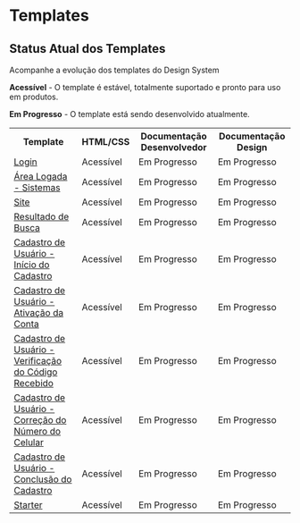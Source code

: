 # Templates

## Status Atual dos Templates

Acompanhe a evolução dos templates do Design System

<p>
  <i class="fas fa-check text-success"></i>
  <strong>Acessível</strong> - O template é estável, totalmente suportado e pronto para uso em produtos.
</p>

<p>
  <i class="fas fa-sync text-orange"></i>
  <strong>Em Progresso</strong> - O template está sendo desenvolvido atualmente.
</p>

<table class="br-table">
  <tr>
    <th>Template</th>
    <th>HTML/CSS</th>
    <th>Documentação Desenvolvedor</th>
    <th>Documentação Design</th>
  </tr>
  <tr class="text-center">
    <td><a href="/ds/showcase/templates/login">Login</a></td>
    <td><i class="fas fa-check text-success"></i><span class="sr-only">Acessível</span></td>
    <td><i class="fas fa-sync text-orange"></i><span class="sr-only">Em Progresso</span></td>
    <td><i class="fas fa-sync text-orange"></i><span class="sr-only">Em Progresso</span></td>
  </tr>
  <tr class="text-center">
    <td><a href="/ds/showcase/templates/page">Área Logada - Sistemas</a></td>
    <td><i class="fas fa-check text-success"></i><span class="sr-only">Acessível</span></td>
    <td><i class="fas fa-sync text-orange"></i><span class="sr-only">Em Progresso</span></td>
    <td><i class="fas fa-sync text-orange"></i><span class="sr-only">Em Progresso</span></td>
  </tr>
  <tr class="text-center">
    <td><a href="/ds/showcase/templates/portal">Site</a></td>
    <td><i class="fas fa-check text-success"></i><span class="sr-only">Acessível</span></td>
    <td><i class="fas fa-sync text-orange"></i><span class="sr-only">Em Progresso</span></td>
    <td><i class="fas fa-sync text-orange"></i><span class="sr-only">Em Progresso</span></td>
  </tr>
  <tr class="text-center">
    <td><a href="/ds/showcase/templates/search">Resultado de Busca</a></td>
    <td><i class="fas fa-check text-success"></i><span class="sr-only">Acessível</span></td>
    <td><i class="fas fa-sync text-orange"></i><span class="sr-only">Em Progresso</span></td>
    <td><i class="fas fa-sync text-orange"></i><span class="sr-only">Em Progresso</span></td>
  </tr>
  <tr class="text-center">
    <td><a href="/ds/showcase/templates/signin">Cadastro de Usuário - Início do Cadastro</a></td>
    <td><i class="fas fa-check text-success"></i><span class="sr-only">Acessível</span></td>
    <td><i class="fas fa-sync text-orange"></i><span class="sr-only">Em Progresso</span></td>
    <td><i class="fas fa-sync text-orange"></i><span class="sr-only">Em Progresso</span></td>
  </tr>
  <tr class="text-center">
    <td><a href="/ds/showcase/templates/signin-1">Cadastro de Usuário - Ativação da Conta</a></td>
    <td><i class="fas fa-check text-success"></i><span class="sr-only">Acessível</span></td>
    <td><i class="fas fa-sync text-orange"></i><span class="sr-only">Em Progresso</span></td>
    <td><i class="fas fa-sync text-orange"></i><span class="sr-only">Em Progresso</span></td>
  </tr>
  <tr class="text-center">
    <td><a href="/ds/showcase/templates/signin-2">Cadastro de Usuário - Verificação do Código Recebido</a></td>
    <td><i class="fas fa-check text-success"></i><span class="sr-only">Acessível</span></td>
    <td><i class="fas fa-sync text-orange"></i><span class="sr-only">Em Progresso</span></td>
    <td><i class="fas fa-sync text-orange"></i><span class="sr-only">Em Progresso</span></td>
  </tr>
  <tr class="text-center">
    <td><a href="/ds/showcase/templates/signin-3">Cadastro de Usuário - Correção do Número do Celular</a></td>
    <td><i class="fas fa-check text-success"></i><span class="sr-only">Acessível</span></td>
    <td><i class="fas fa-sync text-orange"></i><span class="sr-only">Em Progresso</span></td>
    <td><i class="fas fa-sync text-orange"></i><span class="sr-only">Em Progresso</span></td>
  </tr>
  <tr class="text-center">
    <td><a href="/ds/showcase/templates/signin-4">Cadastro de Usuário - Conclusão do Cadastro</a></td>
    <td><i class="fas fa-check text-success"></i><span class="sr-only">Acessível</span></td>
    <td><i class="fas fa-sync text-orange"></i><span class="sr-only">Em Progresso</span></td>
    <td><i class="fas fa-sync text-orange"></i><span class="sr-only">Em Progresso</span></td>
  </tr>
  <tr class="text-center">
    <td><a href="/ds/showcase/templates/starter">Starter</a></td>
    <td><i class="fas fa-check text-success"></i><span class="sr-only">Acessível</span></td>
    <td><i class="fas fa-sync text-orange"></i><span class="sr-only">Em Progresso</span></td>
    <td><i class="fas fa-sync text-orange"></i><span class="sr-only">Em Progresso</span></td>
  </tr>
</table>
